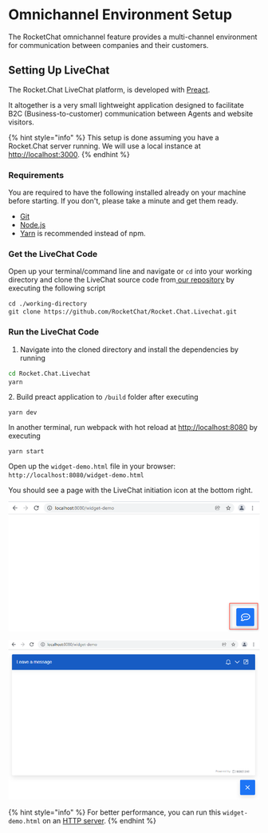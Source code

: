 # Omnichannel Environment Setup

The RocketChat omnichannel feature provides a multi-channel environment for communication between companies and their customers.

## Setting Up LiveChat

The Rocket.Chat LiveChat platform, is developed with [Preact](https://preactjs.com).

It altogether is a very small lightweight application designed to facilitate B2C (Business-to-customer) communication between Agents and website visitors.

{% hint style="info" %}
This setup is done assuming you have a Rocket.Chat server running. We will use a local instance at [http://localhost:3000](http://localhost:3000).
{% endhint %}

### Requirements

You are required to have the following installed already on your machine before starting. If you don't, please take a minute and get them ready.&#x20;

* [Git](http://git-scm.com/book/en/v2/Getting-Started-Installing-Git)
* [Node.js](https://nodejs.org)
* [Yarn](http://yarnpkg.com) is recommended instead of npm.

### Get the LiveChat Code

Open up your terminal/command line and navigate or `cd` into your working directory and clone the LiveChat source code from[ our repository](https://github.com/RocketChat/Rocket.Chat.Livechat) by executing the following script

```
cd ./working-directory
git clone https://github.com/RocketChat/Rocket.Chat.Livechat.git
```

### Run the LiveChat Code

1. Navigate into the cloned directory and install the dependencies by running

```bash
cd Rocket.Chat.Livechat
yarn
```

&#x20; 2\. Build preact application to `/build` folder after executing

```
yarn dev
```

&#x20;In another terminal, run webpack with hot reload at [http://localhost:8080](http://localhost:8080) by executing

```
yarn start
```

Open up the `widget-demo.html` file in your browser: `http://localhost:8080/widget-demo.html`

You should see a page with the LiveChat initiation icon at the bottom right.

![](<../.gitbook/assets/image (51) (1).png>)

![](<../.gitbook/assets/image (65) (1).png>)

{% hint style="info" %}
For better performance, you can run this `widget-demo.html` on an [HTTP server](https://github.com/http-party/http-server).
{% endhint %}
